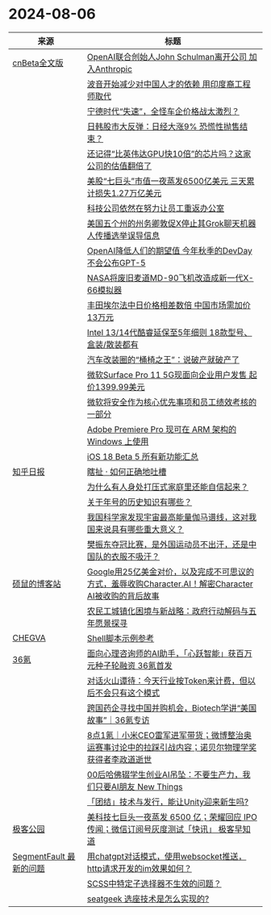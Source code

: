 ﻿# 2024-08-06

|来源|标题|
|---|---|
|[cnBeta全文版](http://feeds2.feedburner.com/cnbeta-full)|[OpenAI联合创始人John Schulman离开公司 加入Anthropic](https://m.cnbeta.com.tw/view/1441128.htm)|
||[波音开始减少对中国人才的依赖 用印度裔工程师取代](https://m.cnbeta.com.tw/view/1441127.htm)|
||[宁德时代“失速”，全怪车企价格战太激烈？](https://m.cnbeta.com.tw/view/1441126.htm)|
||[日韩股市大反弹：日经大涨9% 恐慌性抛售结束？](https://m.cnbeta.com.tw/view/1441125.htm)|
||[还记得“比英伟达GPU快10倍”的芯片吗？这家公司的估值翻倍了](https://m.cnbeta.com.tw/view/1441124.htm)|
||[美股“七巨头”市值一夜蒸发6500亿美元 三天累计损失1.27万亿美元](https://m.cnbeta.com.tw/view/1441123.htm)|
||[科技公司依然在努力让员工重返办公室](https://m.cnbeta.com.tw/view/1441120.htm)|
||[美国五个州的州务卿敦促X停止其Grok聊天机器人传播选举误导信息](https://m.cnbeta.com.tw/view/1441119.htm)|
||[OpenAI降低人们的期望值 今年秋季的DevDay不会公布GPT-5](https://m.cnbeta.com.tw/view/1441118.htm)|
||[NASA将废旧麦道MD-90飞机改造成新一代X-66模拟器](https://m.cnbeta.com.tw/view/1441114.htm)|
||[丰田埃尔法中日价格相差数倍 中国市场需加价13万元](https://m.cnbeta.com.tw/view/1441113.htm)|
||[Intel 13/14代酷睿延保至5年细则 18款型号、盒装/散装都有](https://m.cnbeta.com.tw/view/1441110.htm)|
||[汽车改装圈的“桶椅之王”：说破产就破产了](https://m.cnbeta.com.tw/view/1441109.htm)|
||[微软Surface Pro 11 5G现面向企业用户发售 起价1399.99美元](https://m.cnbeta.com.tw/view/1441107.htm)|
||[微软将安全作为核心优先事项和员工绩效考核的一部分](https://m.cnbeta.com.tw/view/1441106.htm)|
||[Adobe Premiere Pro 现可在 ARM 架构的 Windows 上使用](https://m.cnbeta.com.tw/view/1441105.htm)|
||[iOS 18 Beta 5 所有新功能汇总](https://m.cnbeta.com.tw/view/1441104.htm)|
|[知乎日报](https://feedx.net/rss/zhihudaily.xml)|[瞎扯 · 如何正确地吐槽](https://daily.zhihu.com/story/9774367)|
||[为什么有人身处打压式家庭里还能自信起来？](https://daily.zhihu.com/story/9774354)|
||[关于年号的历史知识有哪些？](https://daily.zhihu.com/story/9774360)|
||[我国科学家发现宇宙最高能量伽马谱线，这对我国来说具有哪些重大意义？](https://daily.zhihu.com/story/9774365)|
||[樊振东夺冠比赛，是外国运动员不出汗，还是中国队的衣服不吸汗？](https://daily.zhihu.com/story/9774357)|
|[硕鼠的博客站](http://lukefan.com/?feed=rss2)|[Google用25亿美金对价，以及完成不可思议的方式，羞辱收购Character.AI！解密Character AI被收购的背后故事](https://lukefan.com/2024/08/06/google%e7%94%a825%e4%ba%bf%e7%be%8e%e9%87%91%e5%af%b9%e4%bb%b7%ef%bc%8c%e4%bb%a5%e5%8f%8a%e5%ae%8c%e6%88%90%e4%b8%8d%e5%8f%af%e6%80%9d%e8%ae%ae%e7%9a%84%e6%96%b9%e5%bc%8f%ef%bc%8c%e7%be%9e%e8%be%b1/)|
||[农民工城镇化困境与新战略：政府行动解码与五年愿景探寻](https://lukefan.com/2024/08/06/%e5%86%9c%e6%b0%91%e5%b7%a5%e5%9f%8e%e9%95%87%e5%8c%96%e5%9b%b0%e5%a2%83%e4%b8%8e%e6%96%b0%e6%88%98%e7%95%a5%ef%bc%9a%e6%94%bf%e5%ba%9c%e8%a1%8c%e5%8a%a8%e8%a7%a3%e7%a0%81%e4%b8%8e%e4%ba%94%e5%b9%b4/)|
|[CHEGVA](https://chegva.com/feed/)|[Shell脚本示例参考](https://chegva.com/6166.html)|
|[36氪](http://36kr.com/feed)|[面向心理咨询师的AI助手，「心跃智能」获百万元种子轮融资 36氪首发](https://36kr.com/p/2893153813600897?f=rss)|
||[对话火山谭待：今天行业按Token来计费，但以后不会只有这个模式](https://36kr.com/p/2893636256979592?f=rss)|
||[跨国药企寻找中国并购机会，Biotech学讲“美国故事”｜36氪专访](https://36kr.com/p/2893077964954499?f=rss)|
||[8点1氪｜小米CEO雷军进军带货；微博整治奥运赛事讨论中的拉踩引战内容；诺贝尔物理学奖获得者李政道逝世](https://36kr.com/p/2893939190619017?f=rss)|
||[00后哈佛辍学生创业AI吊坠：不要生产力，我们只要AI朋友 New Things](https://36kr.com/p/2893211118541705?f=rss)|
||[「团结」技术与发行，能让Unity迎来新生吗?](https://36kr.com/p/2893001035422594?f=rss)|
|[极客公园](http://feeds.geekpark.net/)|[美科技七巨头一夜蒸发 6500 亿；荣耀回应 IPO 传闻；微信订阅号灰度测试「快讯」 极客早知道](http://www.geekpark.net/news/338922)|
|[SegmentFault 最新的问题](https://segmentfault.com/feeds/questions)|[用chatgpt对话模式，使用websocket推送，http请求开发的im效果如何？](https://segmentfault.com/q/1010000045145235)|
||[SCSS中特定子选择器不生效的问题？](https://segmentfault.com/q/1010000045145201)|
||[seatgeek 选座技术是怎么实现的?](https://segmentfault.com/q/1010000045145100)|
